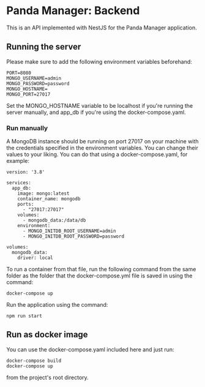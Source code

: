 # Panda Manager: Backend
This is an API implemented with NestJS for the Panda Manager application.

## Running the server
Please make sure to add the following environment variables beforehand:
```
PORT=8080
MONGO_USERNAME=admin
MONGO_PASSWORD=password
MONGO_HOSTNAME=
MONGO_PORT=27017
```

Set the MONGO_HOSTNAME variable to be localhost if you're running the server manually, and app_db if you're using the docker-compose.yaml.
### Run manually
A MongoDB instance should be running on port 27017 on your machine with the credentials specified in the environment variables. You can change their values to your liking.
You can do that using a docker-compose.yaml, for example:
```
version: '3.8'

services:
  app_db:
    image: mongo:latest
    container_name: mongodb
    ports:
      - "27017:27017"
    volumes:
      - mongodb_data:/data/db
    environment:
      - MONGO_INITDB_ROOT_USERNAME=admin
      - MONGO_INITDB_ROOT_PASSWORD=password

volumes:
  mongodb_data:
    driver: local

```

To run a container from that file, run the following command from the same folder as the folder that the docker-compose.yml file is saved in using the command:
```
docker-compose up
```

Run the application using the command:
```
npm run start
```

## Run as docker image
You can use the docker-compose.yaml included here and just run:
```
docker-compose build
docker-compose up
```

from the project's root directory.